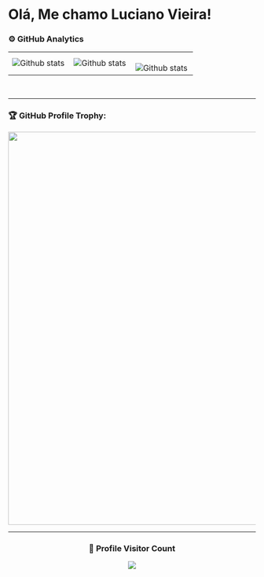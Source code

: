 # Olá, Me chamo Luciano Vieira!

### ⚙️ GitHub Analytics

<table>
  <tr>
    <td>
       <img align="left" src="https://github-readme-stats.vercel.app/api?username=b1n0xd&theme=dark&hide_border=false&include_all_commits=true&count_private=true" alt="Github stats" />
      </td>
    <td>
<img align="left" src="https://github-readme-stats.vercel.app/api/top-langs/?username=b1n0xd&theme=dark&hide_border=false&include_all_commits=true&count_private=true&layout=compact" alt="Github stats" />
  </td>
    <td>
<br/>
<img align="left" src="https://github-readme-streak-stats.herokuapp.com/?user=b1n0xd&theme=dark&hide_border=false" alt="Github stats" />
 </td>
  </tr>
</table><br/>

---

### 🏆 GitHub Profile Trophy:
<p align="center">
<a href="https://github.com/ryo-ma/github-profile-trophy">
  <img width=800 src="https://github-profile-trophy.vercel.app/?username=b1n0xd&column=8&theme=darkhub&no-frame=true&no-bg=true"/>
</a>
</p>

---
  
<div align=center>
  <h3><b>📍 Profile Visitor Count</b></h3>
</div>
    
<p align="center" >   
  <img src="https://profile-counter.glitch.me/b1n0xd/count.svg" />  
</p>
